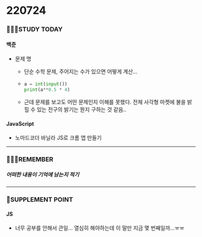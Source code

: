 # 220724

### 👨🏼‍🏫STUDY TODAY

#### 백준

- 문제 명
  
  - 단순 수학 문제, 주어지는 수가 있으면 어떻게 계산...
  - ```python
    a = int(input())
    print(a**0.5 * 4)
    ```
  - 근데 문제를 보고도 어떤 문제인지 이해를 못했다. 전체 사각형 마켓에 불을 밝힐 수 있는 전구의 밝기는 뭔지 구하는 것 같음..



#### JavaScript

- 노마드코더 바닐라 JS로 크롬 앱 만들기

---

### 💆🏼‍♂️REMEMBER

##### 어떠한 내용이 기억에 남는지 적기

---

### 💫SUPPLEMENT POINT

#### JS

- 너무 공부를 안해서 큰일... 열심히 해야하는데 이 말만 지금 몇 번째일까...ㅠㅠ
